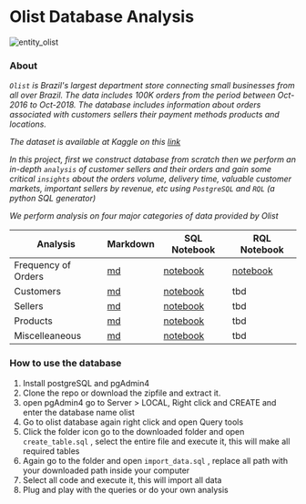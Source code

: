# **Olist Database Analysis**

![entity_olist](olist_entity.svg)

### **About**

*`Olist` is Brazil's largest department store connecting small businesses from all over Brazil.
The data includes 100K orders from the period between Oct-2016 to Oct-2018. The database includes information
about orders associated with customers sellers their payment methods products and locations.*

*The dataset is available at Kaggle on this [link](https://www.kaggle.com/datasets/olistbr/brazilian-ecommerce?select=product_category_name_translation.csv)*

*In this project, first we construct database from scratch then we perform an in-depth `analysis` of customer sellers and their orders and gain some critical `insights`
about the orders volume, delivery time, valuable customer markets, important sellers by revenue, etc using `PostgreSQL` and `RQL` (a python SQL generator)*

*We perform analysis on four major categories of data provided by Olist*

|   **Analysis**|   **Markdown**|   **SQL Notebook**| **RQL Notebook** |
|---|---|---|---|
|   Frequency of Orders| [md](Frequency_analysis_of_orders/)   | [notebook](Frequency_analysis_of_orders/Frequency_analysis_of_orders.ipynb)  | [notebook](Frequency_analysis_of_orders/RQL_Frequency_analysis_of_orders.ipynb) |
|   Customers| [md](Customer_analysis)  | [notebook](Customer_analysis/Customer_analysis.ipynb)  | tbd |
|   Sellers|[md](Seller_analysis/)   | [notebook](Seller_analysis/Seller_analysis.ipynb)  | tbd |
|   Products| [md](Product_analysis/)  |[notebook](Product_analysis/Product_Analysis.ipynb)| tbd |
|   Miscelleaneous| [md](Miscellaneous/)  |[notebook](Miscellaneous/Miscellaneous.ipynb)   | tbd |

### **How to use the database**

1. Install postgreSQL and pgAdmin4
2. Clone the repo or download the zipfile and extract it.
3. open pgAdmin4 go to Server > LOCAL, Right click and CREATE and enter the database name olist
4. Go to olist database again right click and open Query tools
5. Click the folder icon go to the downloaded folder and open `create_table.sql` , select the entire file and execute it, this will make all required tables
6. Again go to the folder and open `import_data.sql` , replace all path with your downloaded path inside your computer
7. Select all code and execute it, this will import all data
8. Plug and play with the queries or do your own analysis
